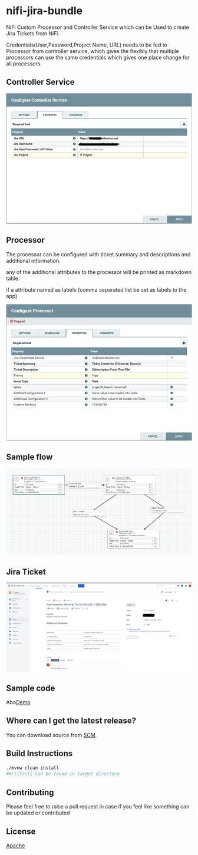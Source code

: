 # nifi-jira-bundle

NiFi Custom Processor and Controller Service which can be Used to create Jira Tickets from NiFi.

Credentials(User,Password,Project Name, URL) needs to be fed to Processor from controller service, which gives the flexibly that multiple processors can use the same credentials which gives one place change for all processors.

Controller Service
------------------
![Example Controller Service](images/controllerservice.png)


Processor
---------
The processor can be configured with ticket summary and descriptions and additional information.

any of the additional attributes to the processor will be printed as markdown table.

if a attribute named as labels (comma separated list be set as labels to the app)

![Example Processor](images/processor.png)

Sample flow
----------
![Sample flow](images/sampleflow.png)

Jira Ticket
-----------
![Jira Ticket](images/ticket.png)

Sample code
-----------

Abo[Demo](examples/SampleJiraTicketCreation.xml)

Where can I get the latest release?
-----------------------------------
You can download source from [SCM](https://github.com/bkosaraju/nifi-jira-bundle).

## Build Instructions 

```bash
./mvnw clean install
#Artifacts can be found in target directory 
```

## Contributing
Please feel free to raise a pull request in case if you feel like something can be updated or contributed

## License
[Apache](http://www.apache.org/licenses/LICENSE-2.0.txt)
